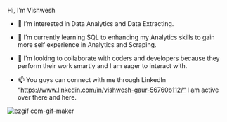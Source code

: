 Hi, I’m Vishwesh

- 👀 I’m interested in Data Analytics and Data Extracting.

- 🌱 I’m currently learning SQL to enhancing my Analytics skills to gain more self experience in Analytics and Scraping.

- 💞️ I’m looking to collaborate with coders and developers because they perform their work smartly and I am eager to interact with.

- 📫 You guys can connect with me through LinkedIn “https://www.linkedin.com/in/vishwesh-gaur-56760b112/“ I am active over there and here.
<!---
Vish958/Vish958 is a ✨ special ✨ repository because its `README.md` (this file) appears on your GitHub profile.
You can click the Preview link to take a look at your changes.
--->

![ezgif com-gif-maker](https://user-images.githubusercontent.com/52960742/115421816-ee403700-a219-11eb-9ec5-0c1d8e8a0417.gif)


